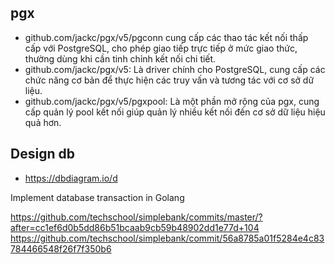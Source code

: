 ## pgx

- github.com/jackc/pgx/v5/pgconn cung cấp các thao tác kết nối thấp cấp với PostgreSQL, cho phép giao tiếp trực tiếp ở mức giao thức, thường dùng khi cần tinh chỉnh kết nối chi tiết.
- github.com/jackc/pgx/v5: Là driver chính cho PostgreSQL, cung cấp các chức năng cơ bản để thực hiện các truy vấn và tương tác với cơ sở dữ liệu.
- github.com/jackc/pgx/v5/pgxpool: Là một phần mở rộng của pgx, cung cấp quản lý pool kết nối giúp quản lý nhiều kết nối đến cơ sở dữ liệu hiệu quả hơn.

## Design db
- https://dbdiagram.io/d

Implement database transaction in Golang

https://github.com/techschool/simplebank/commits/master/?after=cc1ef6d0b5dd86b51bcaab9cb59b48902dd1e77d+104
https://github.com/techschool/simplebank/commit/56a8785a01f5284e4c83784466548f26f7f350b6